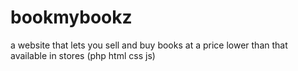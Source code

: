 # bookmybookz
a website that lets you sell and buy books at a price lower than that available in stores (php html css js)
